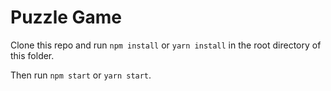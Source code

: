 # Puzzle Game

Clone this repo and run `npm install` or `yarn install` in the root directory of this folder.

Then run `npm start` or `yarn start`.